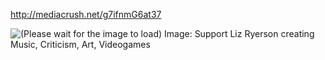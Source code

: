 http://mediacrush.net/g7ifnmG6at37

![(Please wait for the image to load) Image: Support Liz Ryerson creating Music, Criticism, Art, Videogames](http://mediacrush.net/g7ifnmG6at37.png)